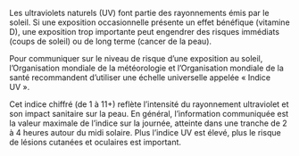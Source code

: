Les ultraviolets naturels (UV) font partie des rayonnements émis par le soleil. Si une exposition occasionnelle présente un effet bénéfique (vitamine D), une exposition trop importante peut engendrer des risques immédiats (coups de soleil) ou de long terme (cancer de la peau).

Pour communiquer sur le niveau de risque d’une exposition au soleil, l’Organisation mondiale de la météorologie et l’Organisation mondiale de la santé recommandent d’utiliser une échelle universelle appelée « Indice UV ».

Cet indice chiffré (de 1 à 11+) reflète l’intensité du rayonnement ultraviolet et son impact sanitaire sur la peau. En général, l’information communiquée est la valeur maximale de l’indice sur la journée, atteinte dans une tranche de 2 à 4 heures autour du midi solaire. Plus l’indice UV est élevé, plus le risque de lésions cutanées et oculaires est important.
